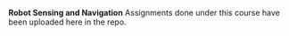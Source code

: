 **Robot Sensing and Navigation**
Assignments done under this course have been uploaded here in the repo.
